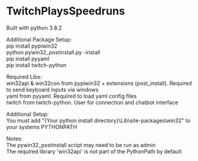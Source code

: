 # TwitchPlaysSpeedruns

Built with python 3.8.2

Additional Package Setup:<br />
pip install pypiwin32<br />
python pywin32_postinstall.py -install<br />
pip install pyyaml<br />
pip install twitch-python

Required Libs:<br />
win32api & win32con from pypiwin32 + extensions (post_install). Required to send keyboard inputs via windows<br />
yaml from pyyaml. Required to load yaml config files<br />
twitch from twitch-python. User for connection and chatbot interface<br />

Additional Setup:<br />
You must add "{Your python install directory}\Lib\site-packages\win32" to your systems PYTHONPATH<br />

Notes:<br />
The pywin32_postinstall script may need to be run as admin<br />
The required library 'win32api' is not part of the PythonPath by default<br />